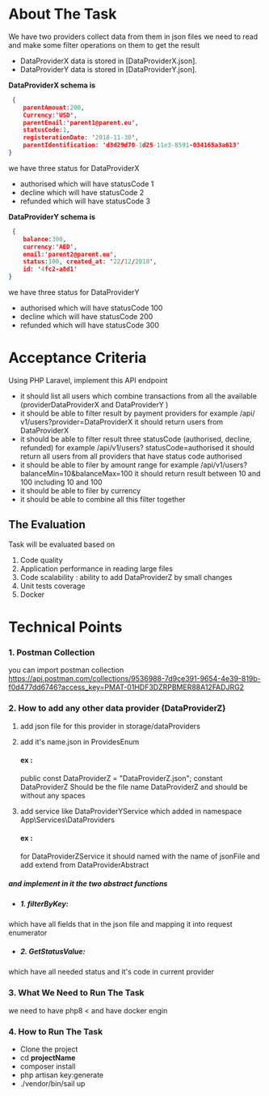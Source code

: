 
# About The Task

We have two providers collect data from them in json files we need to read and make some filter operations on them to get the result

- DataProviderX data is stored in [DataProviderX.json].
- DataProviderY data is stored in [DataProviderY.json].

**DataProviderX schema is**
```json
 { 
    parentAmount:200,
    Currency:'USD', 
    parentEmail:'parent1@parent.eu', 
    statusCode:1, 
    registerationDate: '2018-11-30', 
    parentIdentification: 'd3d29d70-1d25-11e3-8591-034165a3a613' 
}
```
 we have three status for DataProviderX 
*   authorised which will have statusCode 1 
*   decline which will have statusCode 2 
*   refunded which will have statusCode 3

**DataProviderY schema is**
```json
 { 
    balance:300, 
    currency:'AED', 
    email:'parent2@parent.eu', 
    status:100, created_at: '22/12/2018', 
    id: '4fc2-a8d1' 
}
```

we have three status for DataProviderY
*  authorised which will have statusCode 100
*  decline which will have statusCode 200
*  refunded which will have statusCode 300

# **Acceptance Criteria**
Using PHP Laravel, implement this API endpoint
* it should list all users which combine transactions from all the available
  (providerDataProviderX and DataProviderY )
* it should be able to filter result by payment providers for example /api/
v1/users?provider=DataProviderX it should return users from
DataProviderX
* it should be able to filter result three statusCode
(authorised, decline, refunded) for example /api/v1/users?
statusCode=authorised it should return all users from all providers that
have status code authorised
* it should be able to filer by amount range for example /api/v1/users?
balanceMin=10&balanceMax=100 it should return result between 10 and
100 including 10 and 100
* it should be able to filer by currency
* it should be able to combine all this filter together

## The Evaluation

Task will be evaluated based on
1. Code quality
2. Application performance in reading large files
3. Code scalability : ability to add DataProviderZ by small changes
4. Unit tests coverage
5. Docker


# Technical Points

### 1. Postman Collection
you can import postman collection
https://api.postman.com/collections/9536988-7d9ce391-9654-4e39-819b-f0d477dd6746?access_key=PMAT-01HDF3DZRPBMER88A12FADJRG2
### 2. How to add any other data provider (DataProviderZ)
1. add json file for this provider in storage/dataProviders
2. add it's name.json in ProvidesEnum

    #### ex :
    
    public const DataProviderZ = "DataProviderZ.json";
    constant DataProviderZ Should be the file name DataProviderZ and should be without any spaces
3. add service  like DataProviderYService which added in namespace App\Services\DataProviders 

    #### ex :
    for DataProviderZService it should named with the name of jsonFile and add extend from DataProviderAbstract

##### and implement in it the **two abstract functions**

* #####   1. filterByKey:
which have all fields that in the json file and mapping it into request enumerator
* #####   2. GetStatusValue:
which have all needed status and it's code in current provider 

### 3. What We Need to Run The Task
we need to have php8 <
and have docker engin

### 4. How to Run The Task
* Clone the project
* cd **projectName**
* composer install
* php artisan key:generate
* ./vendor/bin/sail up



